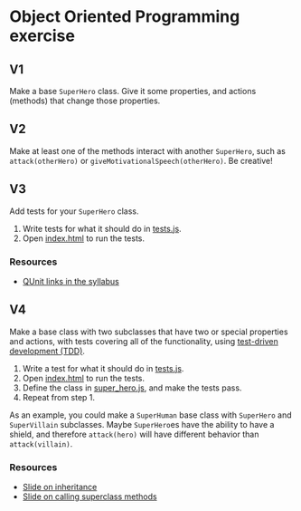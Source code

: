 # Object Oriented Programming exercise

## V1

Make a base `SuperHero` class. Give it some properties, and actions (methods) that change those properties.

## V2

Make at least one of the methods interact with another `SuperHero`, such as `attack(otherHero)` or `giveMotivationalSpeech(otherHero)`. Be creative!

## V3

Add tests for your `SuperHero` class.

1. Write tests for what it should do in [tests.js](js/tests.js).
1. Open [index.html](index.html) to run the tests.

### Resources

* [QUnit links in the syllabus](https://github.com/advanced-js/syllabus#class-3)

## V4

Make a base class with two subclasses that have two or special properties and actions, with tests covering all of the functionality, using [test-driven development (TDD)](https://en.wikipedia.org/wiki/Test-driven_development).

1. Write a test for what it should do in [tests.js](js/tests.js).
1. Open [index.html](index.html) to run the tests.
1. Define the class in [super_hero.js](js/super_hero.js), and make the tests pass.
1. Repeat from step 1.

As an example, you could make a `SuperHuman` base class with `SuperHero` and `SuperVillain` subclasses. Maybe `SuperHero`es have the ability to have a shield, and therefore `attack(hero)` will have different behavior than `attack(villain)`.

### Resources

* [Slide on inheritance](http://advanced-js.github.io/deck/examples/oop_inheritance/)
* [Slide on calling superclass methods](http://advanced-js.github.io/deck/examples/oop_super/)
